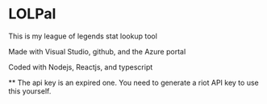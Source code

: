 # LOLPal

This is my league of legends stat lookup tool

Made with Visual Studio, github, and the Azure portal

Coded with Nodejs, Reactjs, and typescript

** The api key is an expired one. You need to generate a riot API key to use this yourself.
